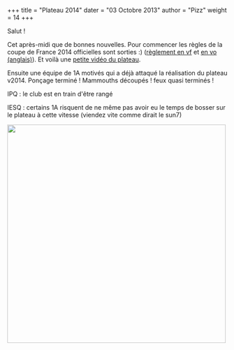 +++
title = "Plateau 2014"
dater = "03 Octobre 2013"
author = "Pizz"
weight = 14
+++

<p>
	Salut !</p>
<p>
	<span>Cet apr&egrave;s-midi que de bonnes nouvelles. Pour commencer les r&egrave;gles de la coupe de France 2014 officielles sont sorties :) (</span><a href="http://www.planete-sciences.org/robot/data/file/coupe/2014/Rules2014%20-%20Version%20finale%20-%20Eurobot.pdf" target="_blank">r&egrave;glement en vf</a><span>&nbsp;et&nbsp;</span><a href="http://www.planete-sciences.org/robot/data/file/coupe/2014/Eurobot2014_Rules_EN_Final_Version.pdf" target="_blank">en vo (anglais)</a><span>). Et voil&agrave; une&nbsp;</span><a href="http://www.youtube.com/watch?v=KO_0HAjMCcI" target="_blank">petite vid&eacute;o du plateau</a><span>.</span></p>
<p>
	<span>Ensuite une &eacute;quipe de 1A motiv&eacute;s qui a d&eacute;j&agrave; attaqu&eacute; la r&eacute;alisation du plateau v2014. Pon&ccedil;age termin&eacute; ! Mammouths d&eacute;coup&eacute;s ! feux quasi termin&eacute;s !</span></p>
<p>
	<span>IPQ :&nbsp;</span><span>le club est en train d&#39;&ecirc;tre rang&eacute;</span></p>
<p>
	<span>IESQ :&nbsp;</span><span>certains 1A risquent de ne m&ecirc;me pas avoir eu le temps de bosser sur le plateau &agrave; cette vitesse (viendez vite comme dirait le sun7)</span></p>
<p>
	<span><img src="/img/articles/mammouth.jpg" style="float:left" width="500" /></span></p>
